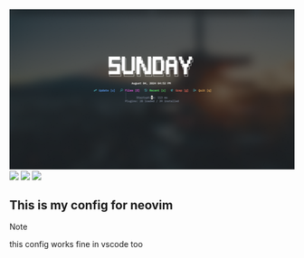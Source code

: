 <img src="./imgs/nvim1png.png">

<img src="./imgs/nvim2png.png">

<img src="./imgs/nvim3png.png">

<img src="./imgs/nvim4png.png">

## This is my config for neovim

> [!NOTE]
> this config works fine in vscode too
